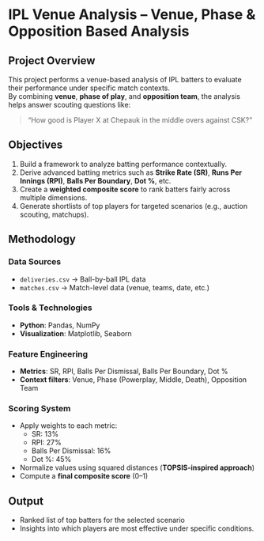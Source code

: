 # IPL Venue Analysis – Venue, Phase & Opposition Based Analysis

## Project Overview
This project performs a venue-based analysis of IPL batters to evaluate their performance under specific match contexts.  
By combining **venue**, **phase of play**, and **opposition team**, the analysis helps answer scouting questions like:

> “How good is Player X at Chepauk in the middle overs against CSK?”

## Objectives
1. Build a framework to analyze batting performance contextually.  
2. Derive advanced batting metrics such as **Strike Rate (SR)**, **Runs Per Innings (RPI)**, **Balls Per Boundary**, **Dot %**, etc.  
3. Create a **weighted composite score** to rank batters fairly across multiple dimensions.  
4. Generate shortlists of top players for targeted scenarios (e.g., auction scouting, matchups).

## Methodology

### Data Sources
- `deliveries.csv` → Ball-by-ball IPL data  
- `matches.csv` → Match-level data (venue, teams, date, etc.)

### Tools & Technologies
- **Python**: Pandas, NumPy  
- **Visualization**: Matplotlib, Seaborn  

### Feature Engineering
- **Metrics**: SR, RPI, Balls Per Dismissal, Balls Per Boundary, Dot %  
- **Context filters**: Venue, Phase (Powerplay, Middle, Death), Opposition Team  

### Scoring System
- Apply weights to each metric:  
  - SR: 13%  
  - RPI: 27%  
  - Balls Per Dismissal: 16%  
  - Dot %: 45%  
- Normalize values using squared distances (**TOPSIS-inspired approach**)  
- Compute a **final composite score** (0–1)  

## Output
- Ranked list of top batters for the selected scenario  
- Insights into which players are most effective under specific conditions.
